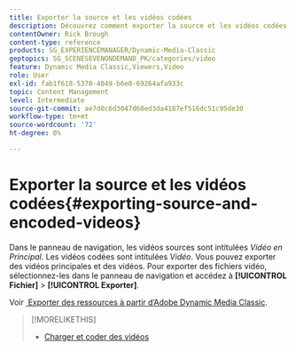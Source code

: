 ```yaml
---
title: Exporter la source et les vidéos codées
description: Découvrez comment exporter la source et les vidéos codées dans Adobe Dynamic Media Classic.
contentOwner: Rick Brough
content-type: reference
products: SG_EXPERIENCEMANAGER/Dynamic-Media-Classic
geptopics: SG_SCENESEVENONDEMAND_PK/categories/video
feature: Dynamic Media Classic,Viewers,Video
role: User
exl-id: fab1f618-5370-4049-b6e0-69264afa933c
topic: Content Management
level: Intermediate
source-git-commit: ae7d0c6d3047d68ed3da4187ef516dc51c95de30
workflow-type: tm+mt
source-wordcount: '72'
ht-degree: 0%

---
```


# Exporter la source et les vidéos codées{#exporting-source-and-encoded-videos}

Dans le panneau de navigation, les vidéos sources sont intitulées *Vidéo en Principal*. Les vidéos codées sont intitulées *Vidéo*. Vous pouvez exporter des vidéos principales et des vidéos. Pour exporter des fichiers vidéo, sélectionnez-les dans le panneau de navigation et accédez à **[!UICONTROL Fichier]** > **[!UICONTROL Exporter]**.

Voir [&#x200B; Exporter des ressources à partir d’Adobe Dynamic Media Classic](exporting-assets-from-dmc.md#exporting-assets-from-dmc).

>[!MORELIKETHIS]
>
>* [Charger et coder des vidéos](uploading-encoding-videos.md#uploading_and_encoding_videos)
